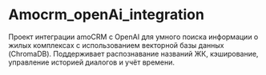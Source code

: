 # Amocrm_openAi_integration
Проект интеграции amoCRM с OpenAI для умного поиска информации о жилых комплексах с использованием векторной базы данных (ChromaDB). Поддерживает распознавание названий ЖК, кэширование, управление историей диалогов и учёт времени.
